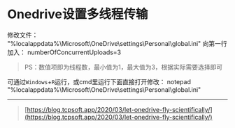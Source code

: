 # Onedrive设置多线程传输

修改文件： "%localappdata%\Microsoft\OneDrive\settings\Personal\global.ini" 向第一行加入： numberOfConcurrentUploads=3

> PS：数值项即为线程数，最小值为1，最大值为3，根据实际需要选择即可

可通过`Windows`+`R`运行，或cmd里运行下面直接打开修改： notepad "%localappdata%\Microsoft\OneDrive\settings\Personal\global.ini"

***

> [https://blog.tcpsoft.app/2020/03/let-onedrive-fly-scientifically/](https://blog.tcpsoft.app/2020/03/let-onedrive-fly-scientifically/)
